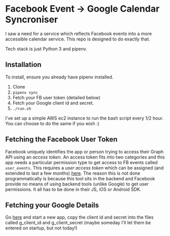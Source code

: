 Facebook Event -> Google Calendar Syncroniser
==========

I saw a need for a service which reflects Facebook events into a more accessible
calendar service. This repo is designed to do exactly that.

Tech stack is just Python 3 and pipenv.

Installation
-----------

To install, ensure you already have pipenv installed.
1. Clone
2. `pipenv sync`
3. Fetch your FB user token (detailed below)
4. Fetch your Google client id and secret.
5. `./run.sh`

I've set up a simple AWS ec2 instance to run the bash script every 1/2 hour. You
can choose to do the same if you wish :)


Fetching the Facebook User Token
----------

Facebook uniquely identifies the app or person trying to access their Graph API
using an *access token*. An access token fits into two categories and this
app needs a particular permission type to get access to FB events called `user_events`.
This requires a *user access token* which can be assigned (and extended to last
  a few months) [here](https://developers.facebook.com/tools/debug/accesstoken/).
  The reason this is not done programmatically is because this tool sits in the
  backend and Facebook provide no means of using backend tools (unlike Google) to
  get user permissions. It all has to be done in their JS, iOS or Android SDK.


Fetching your Google Details
----------

Go [here](developers.google.com) and start a new app, copy the client id and
secret into the files called g_client_id and g_client_secret (maybe someday I'll
let them be entered on startup, but not today!)
